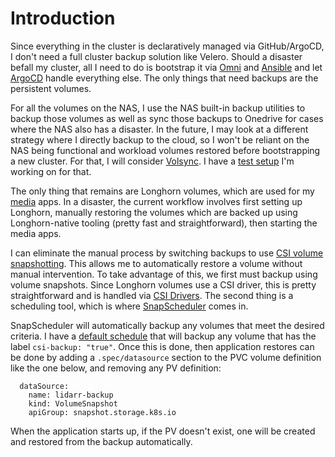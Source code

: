 # Introduction
Since everything in the cluster is declaratively managed via GitHub/ArgoCD, I don't need a full cluster backup solution like Velero. Should a disaster befall my cluster, all I need to do is bootstrap it via [Omni](https://github.com/kenlasko/omni) and [Ansible](/ansible) and let [ArgoCD](/manifests/argocd) handle everything else. The only things that need backups are the persistent volumes.

For all the volumes on the NAS, I use the NAS built-in backup utilities to backup those volumes as well as sync those backups to Onedrive for cases where the NAS also has a disaster. In the future, I may look at a different strategy where I directly backup to the cloud, so I won't be reliant on the NAS being functional and workload volumes restored before bootstrapping a new cluster. For that, I will consider [Volsync](https://github.com/backube/volsync). I have a [test setup](/manifests/volsync) I'm working on for that.

The only thing that remains are Longhorn volumes, which are used for my [media](/media-apps) apps. In a disaster, the current workflow involves first setting up Longhorn, manually restoring the volumes which are backed up using Longhorn-native tooling (pretty fast and straightforward), then starting the media apps. 

I can eliminate the manual process by switching backups to use [CSI volume snapshotting](https://kubernetes.io/docs/concepts/storage/volume-snapshots/). This allows me to automatically restore a volume without manual intervention. To take advantage of this, we first must backup using volume snapshots. Since Longhorn volumes use a CSI driver, this is pretty straightforward and is handled via [CSI Drivers](/manifests/csi-drivers). The second thing is a scheduling tool, which is where [SnapScheduler](https://github.com/backube/snapscheduler) comes in. 

SnapScheduler will automatically backup any volumes that meet the desired criteria. I have a [default schedule](schedule.yaml) that will backup any volume that has the label `csi-backup: "true"`. Once this is done, then application restores can be done by adding a `.spec/datasource` section to the PVC volume definition like the one below, and removing any PV definition:
```
  dataSource:
    name: lidarr-backup
    kind: VolumeSnapshot
    apiGroup: snapshot.storage.k8s.io
```
When the application starts up, if the PV doesn't exist, one will be created and restored from the backup automatically.